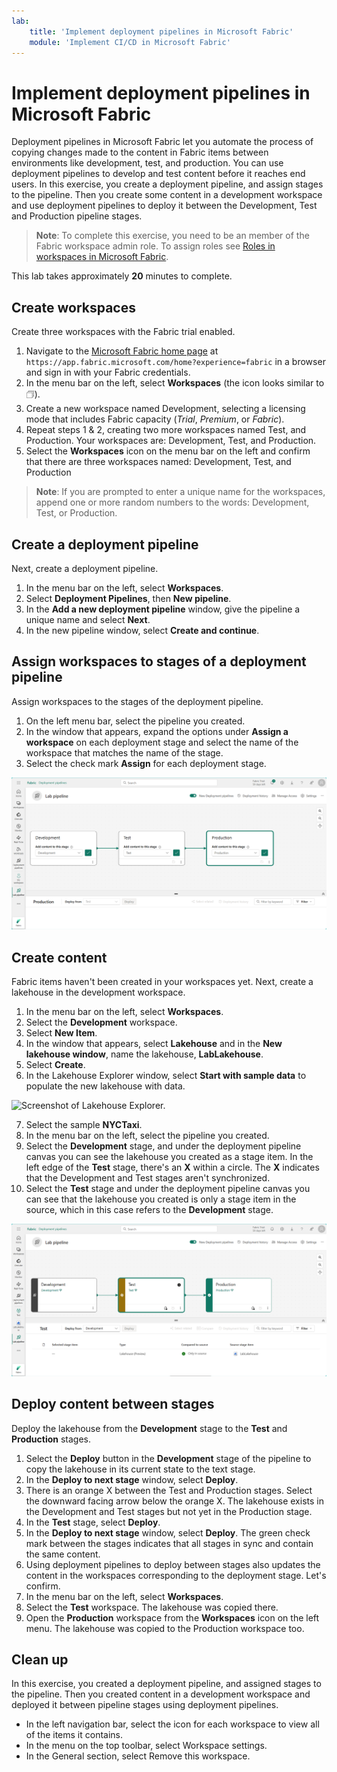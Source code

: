 ```yaml
---
lab:
    title: 'Implement deployment pipelines in Microsoft Fabric'
    module: 'Implement CI/CD in Microsoft Fabric'
---
```


# Implement deployment pipelines in Microsoft Fabric

Deployment pipelines in Microsoft Fabric let you automate the process of copying   changes made to the content in Fabric items between environments like development, test, and production. You can use deployment pipelines to develop and test content before it reaches end users. In this exercise, you create a deployment pipeline, and assign stages to the pipeline. Then you create some content in a development workspace and use deployment pipelines to deploy it between the Development, Test and Production pipeline stages.

> **Note**: To complete this exercise, you need to be an member of the Fabric workspace admin role. To assign roles see [Roles in workspaces in Microsoft Fabric](https://learn.microsoft.com/en-us/fabric/get-started/roles-workspaces).

This lab takes approximately **20** minutes to complete.

## Create workspaces

Create three workspaces with the Fabric trial enabled.

1. Navigate to the [Microsoft Fabric home page](https://app.fabric.microsoft.com/home?experience=fabric) at `https://app.fabric.microsoft.com/home?experience=fabric` in a browser and sign in with your Fabric credentials.
2. In the menu bar on the left, select **Workspaces** (the icon looks similar to &#128455;).
3. Create a new workspace named Development, selecting a licensing mode that includes Fabric capacity (*Trial*, *Premium*, or *Fabric*).
4. Repeat steps 1 & 2, creating two more workspaces named Test, and Production. Your workspaces are: Development, Test, and Production.
5. Select the **Workspaces** icon on the menu bar on the left and confirm that there are three workspaces named:  Development, Test, and Production

> **Note**: If you are prompted to enter a unique name for the workspaces, append one or more random numbers to the words: Development, Test, or Production.

## Create a deployment pipeline

Next, create a deployment pipeline.

1. In the menu bar on the left, select **Workspaces**.
2. Select **Deployment Pipelines**, then **New pipeline**.
3. In the **Add a new deployment pipeline** window, give the pipeline a unique name and select **Next**.
4. In the new pipeline window, select **Create and continue**.

## Assign workspaces to stages of a deployment pipeline

Assign workspaces to the stages of the deployment pipeline.

1. On the left menu bar, select the pipeline you created. 
2. In the window that appears, expand the options under **Assign a workspace** on each deployment stage and select the name of the workspace that matches the name of the stage.
3. Select the check mark **Assign** for each deployment stage.

  ![Screenshot of deployment pipeline.](./Images/deployment-pipeline.png)

## Create content

Fabric items haven't been created in your workspaces yet. Next, create a lakehouse in the development workspace.

1. In the menu bar on the left, select **Workspaces**.
2. Select the **Development** workspace.
3. Select **New Item**.
4. In the window that appears, select **Lakehouse** and in the **New lakehouse window**, name the lakehouse, **LabLakehouse**.
5. Select **Create**.
6. In the Lakehouse Explorer window, select **Start with sample data** to populate the new lakehouse with data.

  ![Screenshot of Lakehouse Explorer.](./Images/lakehouse-explorer.png)

7. Select the sample **NYCTaxi**.
8. In the menu bar on the left, select the pipeline you created.
9. Select the **Development** stage, and under the deployment pipeline canvas you can see the lakehouse you created as a stage item. In the left edge of the **Test** stage, there's an **X** within a circle. The **X** indicates that the Development and Test stages aren't synchronized.
10. Select the **Test** stage and under the deployment pipeline canvas you can see that the lakehouse you created is only a stage item in the source, which in this case refers to the **Development** stage.  

  ![Screenshot the deployment pipeline showing content mismatches between stages.](./Images/lab-pipeline-compare.png)

## Deploy content between stages

Deploy the lakehouse from the **Development** stage to the **Test** and **Production** stages.
1. Select the **Deploy** button in the **Development** stage of the pipeline to copy the lakehouse in its current state to the text stage. 
2. In the **Deploy to next stage** window, select **Deploy**.
3. There is an orange X between the Test and Production stages. Select the downward facing arrow below the orange X. The lakehouse exists in the Development and Test stages but not yet in the Production stage.
4. In the **Test** stage, select **Deploy**.
5. In the **Deploy to next stage** window, select **Deploy**. The green check mark between the stages indicates that all stages in sync and contain the same content.
6. Using deployment pipelines to deploy between stages also updates the content in the workspaces corresponding to the deployment stage. Let's confirm.
7. In the menu bar on the left, select **Workspaces**.
8. Select the **Test** workspace. The lakehouse was copied there.
9. Open the **Production** workspace from the **Workspaces** icon on the left menu. The lakehouse was copied to the Production workspace too.

## Clean up

In this exercise, you created a deployment pipeline, and assigned stages to the pipeline. Then you created content in a development workspace and deployed it between pipeline stages using deployment pipelines.

- In the left navigation bar, select the icon for each workspace to view all of the items it contains.
- In the menu on the top toolbar, select Workspace settings.
- In the General section, select Remove this workspace.
